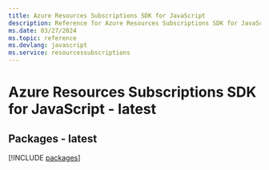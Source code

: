 ```yaml
---
title: Azure Resources Subscriptions SDK for JavaScript
description: Reference for Azure Resources Subscriptions SDK for JavaScript
ms.date: 03/27/2024
ms.topic: reference
ms.devlang: javascript
ms.service: resourcessubscriptions
---
```

# Azure Resources Subscriptions SDK for JavaScript - latest
## Packages - latest
[!INCLUDE [packages](resources-subscriptions-index.md)]
